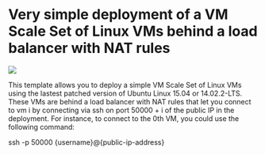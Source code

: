 # Very simple deployment of a VM Scale Set of Linux VMs behind a load balancer with NAT rules

<a href="https://portal.azure.com/#create/Microsoft.Template/uri/https%3A%2F%2Fraw.githubusercontent.com%2FAzure%2Fazure-quickstart-templates%2Fmaster%2Fvmss-linux-nat%2Fazuredeploy.json" target="_blank">
    <img src="http://azuredeploy.net/deploybutton.png"/>
</a><a  target="_blank">

This template allows you to deploy a simple VM Scale Set of Linux VMs using the lastest patched version of Ubuntu Linux 15.04 or 14.02.2-LTS. These VMs are behind a load balancer with NAT rules that let you connect to vm i by connecting via ssh on port 50000 + i of the public IP in the deployment. For instance, to connect to the 0th VM, you could use the following command:

ssh -p 50000 {username}@{public-ip-address}
